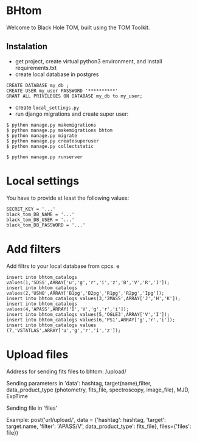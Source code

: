 BHtom
===========================
Welcome to Black Hole TOM, built using the TOM Toolkit.

## Instalation


* get project, create virtual python3 environment, and install requirements.txt
* create local database in postgres
```
CREATE DATABASE my_db ;
CREATE USER my_user PASSWORD '**********'
GRANT ALL PRIVILEGES ON DATABASE my_db to my_user;
```
* create `local_settings.py`
* run django migrations and create super user:

```
$ python manage.py makemigrations
$ python manage.py makemigrations bhtom
$ python manage.py migrate
$ python manage.py createsuperuser
$ python manage.py collectstatic
```

```
$ python manage.py runserver
```

# Local settings

You have to provide at least the following values:

```
SECRET_KEY = '...'
black_tom_DB_NAME = '...'
black_tom_DB_USER = '...'
black_tom_DB_PASSWORD = '...'
```

# Add filters

Add filtrs to your local database from cpcs.
e
```
insert into bhtom_catalogs values(1,'SDSS',ARRAY['u','g','r','i','z','B','V','R','I']);
insert into bhtom_catalogs values(2,'USNO',ARRAY['B1pg','B2pg','R1pg','R2pg','Ipg']);
insert into bhtom_catalogs values(3,'2MASS',ARRAY['J','H','K']);
insert into bhtom_catalogs values(4,'APASS',ARRAY['B','V','g','r','i']);
insert into bhtom_catalogs values(5,'OGLE3',ARRAY['V','I']);
insert into bhtom_catalogs values(6,'PS1',ARRAY['g','r','i']);
insert into bhtom_catalogs values (7,'VSTATLAS',ARRAY['u','g','r','i','z']);

```


# Upload files

Address for sending fits files to bhtom:  /upload/

Sending parameters in 'data': hashtag, target(name),filter, data_product_type (photometry, fits_file, spectroscopy, image_file), MJD, ExpTime

Sending file in 'files'

Example: 
    post('url/upload/', data = {'hashtag': hashtag, 'target': target.name, 'filter': 'APASS/V', data_product_type':  fits_file}, files={'files': file})




